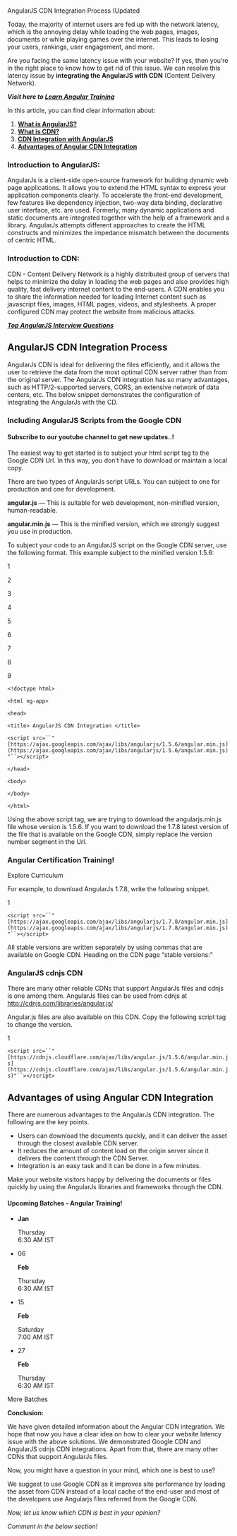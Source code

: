 # 

AngularJS CDN Integration Process (Updated

Today, the majority of internet users are fed up with the network latency, which is the annoying delay while loading the web pages, images, documents or while playing games over the internet. This leads to losing your users, rankings, user engagement, and more.

Are you facing the same latency issue with your website? If yes, then you’re in the right place to know how to get rid of this issue. We can resolve this latency issue by  **integrating the AngularJS with CDN**  (Content Delivery Network).

_**Visit here to [Learn Angular Training](https://mindmajix.com/angular-training "Angular Course")**_

In this article, you can find clear information about:

1.  **[What is AngularJS?](https://mindmajix.com/angular-js-cdn-integration#angularjs)**
2.  **[What is CDN?](https://mindmajix.com/angular-js-cdn-integration#introdution-to-cdn)**
3.  **[CDN Integration with AngularJS](https://mindmajix.com/angular-js-cdn-integration#integration-with-angularjs)**
4.  **[Advantages of Angular CDN Integration](https://mindmajix.com/angular-js-cdn-integration#advantages-of-angular-cdn)**

### Introduction to AngularJS:

AngularJs is a client-side open-source framework for building dynamic web page applications. It allows you to extend the HTML syntax to express your application components clearly. To accelerate the front-end development, few features like dependency injection, two-way data binding, declarative user interface, etc. are used. Formerly, many dynamic applications and static documents are integrated together with the help of a framework and a library. AngularJs attempts different approaches to create the HTML constructs and minimizes the impedance mismatch between the documents of centric HTML.

### Introduction to CDN:

CDN - Content Delivery Network is a highly distributed group of servers that helps to minimize the delay in loading the web pages and also provides high quality, fast delivery internet content to the end-users. A CDN enables you to share the information needed for loading Internet content such as javascript files, images, HTML pages, videos, and stylesheets. A proper configured CDN may protect the website from malicious attacks.

**_[Top AngularJS Interview Questions](https://mindmajix.com/angularjs-interview-questions)_**

## AngularJS CDN Integration Process

AngularJs CDN is ideal for delivering the files efficiently, and it allows the user to retrieve the data from the most optimal CDN server rather than from the original server. The AngularJs CDN integration has so many advantages, such as HTTP/2-supported servers, CORS, an extensive network of data centers, etc. The below snippet demonstrates the configuration of integrating the AngularJs with the CD.

### Including AngularJS Scripts from the Google CDN

#### Subscribe to our youtube channel to get new updates..!

The easiest way to get started is to subject your html script tag to the Google CDN Url. In this way, you don’t have to download or maintain a local copy.

There are two types of AngularJs script URLs. You can subject to one for production and one for development.

**angular.js**  — This is suitable for web development, non-minified version, human-readable.

**angular.min.js**  — This is the minified version, which we strongly suggest you use in production.

To subject your code to an AngularJS script on the Google CDN server, use the following format. This example subject to the minified version 1.5.6:

1

2

3

4

5

6

7

8

9

`<!doctype html>`

`<html ng-app>`

`<head>`

`<title> AngularJS CDN Integration </title>`

`<script src=``"[https://ajax.googleapis.com/ajax/libs/angularjs/1.5.6/angular.min.js](https://ajax.googleapis.com/ajax/libs/angularjs/1.5.6/angular.min.js)"``></script>`

`</head>`

`<body>`

`</body>`

`</html>`

Using the above script tag, we are trying to download the angularjs.min.js file whose version is 1.5.6. If you want to download the 1.7.8 latest version of the file that is available on the Google CDN, simply replace the version number segment in the Url.

[](https://mindmajix.com/angular-js-training#curriculum)

### Angular Certification Training!

Explore Curriculum

For example, to download AngularJs 1.7.8, write the following snippet.

1

`<script src=``"[https://ajax.googleapis.com/ajax/libs/angularjs/1.7.8/angular.min.js](https://ajax.googleapis.com/ajax/libs/angularjs/1.7.8/angular.min.js)"``></script>`

All stable versions are written separately by using commas that are available on Google CDN. Heading on the CDN page “stable versions:”

### AngularJS cdnjs CDN

There are many other reliable CDNs that support AngularJs files and cdnjs is one among them. AngularJs files can be used from cdnjs at http://cdnjs.com/libraries/angular.js/

Angular.js files are also available on this CDN. Copy the following script tag to change the version.

1

`<script src=``"[https://cdnjs.cloudflare.com/ajax/libs/angular.js/1.5.6/angular.min.js](https://cdnjs.cloudflare.com/ajax/libs/angular.js/1.5.6/angular.min.js)"``></script>`

## Advantages of using Angular CDN Integration

There are numerous advantages to the AngularJs CDN integration. The following are the key points.

-   Users can download the documents quickly, and it can deliver the asset through the closest available CDN server.
-   It reduces the amount of content load on the origin server since it delivers the content through the CDN Server.
-   Integration is an easy task and it can be done in a few minutes.

Make your website visitors happy by delivering the documents or files quickly by using the AngularJs libraries and frameworks through the CDN.

[](https://mindmajix.com/angular-js-training#training_dates)

#### Upcoming Batches - Angular Training!

-   **Jan**
    
    Thursday  
    6:30 AM IST
    
-   06
    
    **Feb**
    
    Thursday  
    6:30 AM IST
    
-   15
    
    **Feb**
    
    Saturday  
    7:00 AM IST
    
-   27
    
    **Feb**
    
    Thursday  
    6:30 AM IST
    

  
More Batches

**Conclusion:**

We have given detailed information about the Angular CDN integration. We hope that now you have a clear idea on how to clear your website latency issue with the above solutions. We demonstrated Google CDN and AngularJS cdnjs CDN integrations. Apart from that, there are many other CDNs that support AngularJs files.

Now, you might have a question in your mind, which one is best to use?

We suggest to use Google CDN as it improves site performance by loading the asset from CDN instead of a local cache of the end-user and most of the developers use Angularjs files referred from the Google CDN.

_Now, let us know which CDN is best in your opinion?_

_Comment in the below section!_